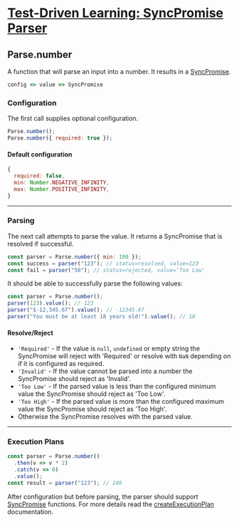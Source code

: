 # [Test-Driven Learning: SyncPromise Parser](../README.md)

## Parse.number

A function that will parse an input into a number. It results in a [SyncPromise](SyncPromise.md).

```js
config => value => SyncPromise
```

### Configuration

The first call supplies optional configuration.
```js
Parse.number();
Parse.number({ required: true });
```

#### Default configuration
```js
{
  required: false,
  min: Number.NEGATIVE_INFINITY,
  max: Number.POSITIVE_INFINITY,
}
```

-----
### Parsing
The next call attempts to parse the value.  It returns a SyncPromise that is resolved if successful.
```js
const parser = Parse.number({ min: 100 });
const success = parser("123"); // status=resolved, value=123
const fail = parser("50"); // status=rejected, value='Too Low'
```

It should be able to successfully parse the following values:
```js
const parser = Parse.number();
parser(123).value(); // 123
parser("$-12,345.67").value(); // -12345.67
parser("You must be at least 18 years old!").value(); // 18
```

#### Resolve/Reject
- `'Required'` - If the value is `null`, `undefined` or empty string the SyncPromise will reject with 'Required' or resolve with `NaN` depending on if it is configured as required.
- `'Invalid'` - If the value cannot be parsed into a number the SyncPromise should reject as 'Invalid'.
- `'Too Low'` - If the parsed value is less than the configured minimum value the SyncPromise should reject as 'Too Low'.
- `'Too High'` - If the parsed value is more than the configured maximum value the SyncPromise should reject as 'Too High'.
- Otherwise the SyncPromise resolves with the parsed value.

-----
### Execution Plans
```js
const parser = Parse.number()
  .then(v => v * 2)
  .catch(v => 0)
  .value();
const result = parser("123"); // 246
```
After configuration but before parsing, the parser should support [SyncPromise](SyncPromise.md) functions.  For more details read the [createExecutionPlan](createExecutionPlan.md) documentation.

